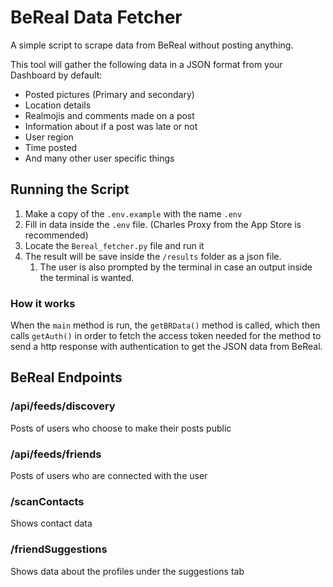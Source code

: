 # BeReal Data Fetcher
A simple script to scrape data from BeReal without posting anything.

This tool will gather the following data in a JSON format from your Dashboard by default:
- Posted pictures (Primary and secondary)
- Location details
- Realmojis and comments made on a post
- Information about if a post was late or not
- User region
- Time posted
- And many other user specific things

## Running the Script
1. Make a copy of the `.env.example` with the name `.env`
2. Fill in data inside the `.env` file. (Charles Proxy from the App Store is recommended)
3. Locate the `Bereal_fetcher.py` file and run it
4. The result will be save inside the `/results` folder as a json file.
   1. The user is also prompted by the terminal in case an output inside the terminal is wanted.

### How it works
When the `main` method is run, the `getBRData()` method is called, which then calls `getAuth()` in order to fetch the access token needed for the method to send a http response with authentication to get the JSON data from BeReal. 
## BeReal Endpoints
### /api/feeds/discovery
Posts of users who choose to make their posts public 
### /api/feeds/friends
Posts of users who are connected with the user
### /scanContacts
Shows contact data 
### /friendSuggestions
Shows data about the profiles under the suggestions tab
